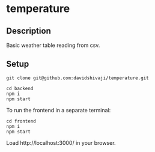 # temperature

## Description
Basic weather table reading from csv.

## Setup
```
git clone git@github.com:davidshivaji/temperature.git
```
```
cd backend
npm i
npm start
```
To run the frontend in a separate terminal:
```
cd frontend
npm i
npm start
```
Load [](http://localhost:3000/)http://localhost:3000/ in your browser.
